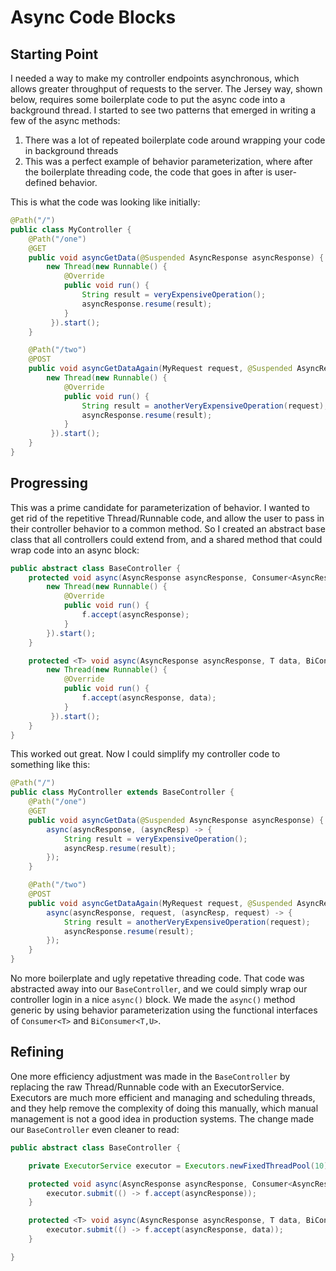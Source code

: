 # Async Code Blocks

## Starting Point

I needed a way to make my controller endpoints asynchronous, which allows greater throughput of requests to the server. The Jersey way, shown below, requires some boilerplate code to put the async code into a background thread. I started to see two patterns that emerged in writing a few of the async methods:

1. There was a lot of repeated boilerplate code around wrapping your code in background threads
2. This was a perfect example of behavior parameterization, where after the boilerplate threading code, the code that goes in after is user-defined behavior. 

This is what the code was looking like initially:

```java
@Path("/")
public class MyController {
    @Path("/one")
    @GET
    public void asyncGetData(@Suspended AsyncResponse asyncResponse) {
        new Thread(new Runnable() {
            @Override
            public void run() {
                String result = veryExpensiveOperation();
                asyncResponse.resume(result);
            }
         }).start();
    }

    @Path("/two")
    @POST
    public void asyncGetDataAgain(MyRequest request, @Suspended AsyncResponse asyncResponse) {
        new Thread(new Runnable() {
            @Override
            public void run() {
                String result = anotherVeryExpensiveOperation(request);
                asyncResponse.resume(result);
            }
         }).start();
    }
}
```

## Progressing

This was a prime candidate for parameterization of behavior. I wanted to get rid of the repetitive Thread/Runnable code, and allow the user to pass in their controller behavior to a common method. So I created an abstract base class that all controllers could extend from, and a shared method that could wrap code into an async block:

```java
public abstract class BaseController {
    protected void async(AsyncResponse asyncResponse, Consumer<AsyncResponse> f) {
        new Thread(new Runnable() {
            @Override
            public void run() {
                f.accept(asyncResponse);
            }
        }).start();
    }

    protected <T> void async(AsyncResponse asyncResponse, T data, BiConsumer<AsyncResponse, T> f) {
        new Thread(new Runnable() {
            @Override
            public void run() {
                f.accept(asyncResponse, data);
            }
         }).start();
    }
}
```

This worked out great. Now I could simplify my controller code to something like this:

```java
@Path("/")
public class MyController extends BaseController {
    @Path("/one")
    @GET
    public void asyncGetData(@Suspended AsyncResponse asyncResponse) {
        async(asyncResponse, (asyncResp) -> {
            String result = veryExpensiveOperation();
            asyncResp.resume(result);
        });
    }

    @Path("/two")
    @POST
    public void asyncGetDataAgain(MyRequest request, @Suspended AsyncResponse asyncResponse) {
        async(asyncResponse, request, (asyncResp, request) -> {
            String result = anotherVeryExpensiveOperation(request);
            asyncResponse.resume(result);
        });
    }
}
```

No more boilerplate and ugly repetative threading code. That code was abstracted away into our `BaseController`, and we could simply wrap our controller login in a nice `async()` block. We made the `async()` method generic by using behavior parameterization using the functional interfaces of `Consumer<T>` and `BiConsumer<T,U>`. 

## Refining

One more efficiency adjustment was made in the `BaseController` by replacing the raw Thread/Runnable code with an ExecutorService. Executors are much more efficient and managing and scheduling threads, and they help remove the complexity of doing this manually, which manual management is not a good idea in production systems. The change made our `BaseController` even cleaner to read:

```java
public abstract class BaseController {

    private ExecutorService executor = Executors.newFixedThreadPool(10);

    protected void async(AsyncResponse asyncResponse, Consumer<AsyncResponse> f) {
        executor.submit(() -> f.accept(asyncResponse));
    }

    protected <T> void async(AsyncResponse asyncResponse, T data, BiConsumer<AsyncResponse, T> f) {
        executor.submit(() -> f.accept(asyncResponse, data));
    }

}
```
